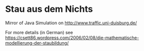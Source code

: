 # Stau aus dem Nichts

Mirror of Java Simulation on http://www.traffic.uni-duisburg.de/

For more details (in German) see https://csett86.wordpress.com/2006/02/08/die-mathematische-modellierung-der-staubildung/
